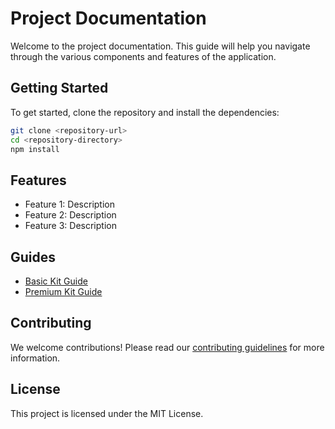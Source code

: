 # Project Documentation

Welcome to the project documentation. This guide will help you navigate through the various components and features of the application.

## Getting Started

To get started, clone the repository and install the dependencies:

```bash
git clone <repository-url>
cd <repository-directory>
npm install
```

## Features

- Feature 1: Description
- Feature 2: Description
- Feature 3: Description

## Guides

- [Basic Kit Guide](basic-kit-guide.html)
- [Premium Kit Guide](premium-kit-guide.html)

## Contributing

We welcome contributions! Please read our [contributing guidelines](CONTRIBUTING.md) for more information.

## License

This project is licensed under the MIT License.